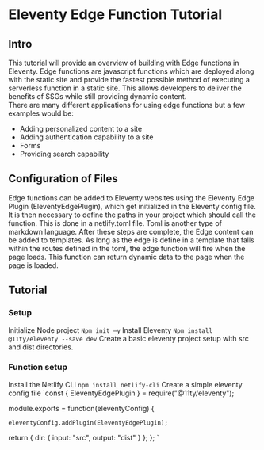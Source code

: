 # Eleventy Edge Function Tutorial

## Intro
This tutorial will provide an overview of building with Edge functions in Eleventy. Edge functions are javascript functions which are deployed along with the static site and provide the fastest possible method of executing a serverless function in a static site. This allows developers to deliver the benefits of SSGs while still providing dynamic content.  
There are many different applications for using edge functions but a few examples would be:
-	Adding personalized content to a site
-	Adding authentication capability to a site
-	Forms
-	Providing search capability

## Configuration of Files
Edge functions can be added to Eleventy websites using the Eleventy Edge Plugin (EleventyEdgePlugin), which get initialized in the Eleventy config file. 
It is then necessary to define the paths in your project which should call the function. This is done in a netlify.toml file. Toml is another type of markdown language. 
After these steps are complete, the Edge content can be added to templates. 
As long as the edge is define in a template that falls within the routes defined in the toml, the edge function will fire when the page loads. This function can return dynamic data to the page when the page is loaded. 

## Tutorial
### Setup
Initialize Node project
`Npm init –y`
Install Eleventy
`Npm install @11ty/eleventy --save dev`
Create a basic eleventy project setup with src and dist directories. 

### Function setup
Install the Netlify CLI
`npm install netlify-cli`
Create a simple eleventy config file
`const { EleventyEdgePlugin } = require("@11ty/eleventy");

   module.exports = function(eleventyConfig) {

    eleventyConfig.addPlugin(EleventyEdgePlugin);

   return {
      dir: {
         input: "src",
         output: "dist"
      }
   };
   };
`





